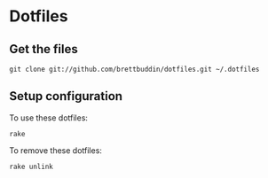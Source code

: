 # Dotfiles

## Get the files

    git clone git://github.com/brettbuddin/dotfiles.git ~/.dotfiles

## Setup configuration

To use these dotfiles:

    rake

To remove these dotfiles:

    rake unlink
